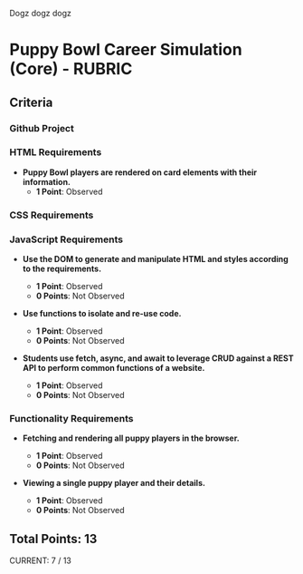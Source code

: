 Dogz dogz dogz

# Puppy Bowl Career Simulation (Core) - RUBRIC

## Criteria

### Github Project

<!-- - **Github repository has at least one branch in addition to main branch.**

  - **1 Point**: Observed -->

<!-- - **Student has at least one commit towards the final result.**
  - **1 Point**: Observed -->


### HTML Requirements

- **Puppy Bowl players are rendered on card elements with their information.**
  - **1 Point**: Observed

### CSS Requirements

<!-- - **Form is styled and easy to use.**

  - **1 Point**: Observed
 -->

<!-- - **Player cards are styled.**

  - **1 Point**: Observed -->


<!-- - **Considers mobile-first design principles and uses one of the following: flex, grid or media queries.**
  - **1 Point**: Observed -->


### JavaScript Requirements

- **Use the DOM to generate and manipulate HTML and styles according to the requirements.**

  - **1 Point**: Observed
  - **0 Points**: Not Observed

- **Use functions to isolate and re-use code.**

  - **1 Point**: Observed
  - **0 Points**: Not Observed

- **Students use fetch, async, and await to leverage CRUD against a REST API to perform common functions of a website.**
  - **1 Point**: Observed
  - **0 Points**: Not Observed

### Functionality Requirements

- **Fetching and rendering all puppy players in the browser.**

  - **1 Point**: Observed
  - **0 Points**: Not Observed

- **Viewing a single puppy player and their details.**

  - **1 Point**: Observed
  - **0 Points**: Not Observed

<!-- - **Remove a puppy from the roster.**

  - **1 Point**: Observed -->

<!-- - **Add a puppy to the roster.**
  - **1 Point**: Observed
 -->

## Total Points: 13


CURRENT: 7 / 13